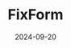 ---  
layout: startup_page  
title: "FixForm"  
id: "fixform.com"  
permalink: "/fixformfixform.com09202024/"  
website: "https://www.fixform.com/"  
funding_round: ""  
funding_amount: "€1.5M"  
investors: "A select group of Belgian investors"  
about: "FixForm is a collaborative platform for building management and maintenance that allows occupants to report issues directly via QR codes or a website. Its AI-powered system routes reports to the appropriate personnel, improving efficiency and transparency in building maintenance. This eliminates manual ticket creation and streamlines communication between facility managers and building users."  
markets: "PropTech, Building Management, Property Management, SaaS"  
hq: "Leuven, Vlaams-Brabant, Belgium"  
founded_year: "2020"  
linkedin: "https://www.linkedin.com/company/fixform"  
twitter: ""  
instagram: ""  
facebook: ""  
crunchbase: "https://www.crunchbase.com/organization/fixform"  
pitchbook: "https://pitchbook.com/profiles/company/469759-42"  

date_display: "20-Sep-2024"  
date: "2024-09-20"

# SEO Optimization  
meta_title: "FixForm -  Funding (€1.5M)"  
meta_description: "FixForm, FixForm is a collaborative platform for building management and maintenance that allows occupants to report issues directly via QR codes or a website...."  
meta_keywords: "FixForm, PropTech, Building Management, Property Management, SaaS,  funding"  
canonical_url: "https://startup.projectstartups.com/fixformfixform.com09202024/"  
---